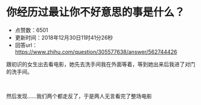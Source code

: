 # 你经历过最让你不好意思的事是什么？
- 点赞数：6501
- 更新时间：2018年12月30日11时41分26秒
- 回答url：https://www.zhihu.com/question/305577638/answer/562744426
<body>
 <p data-pid="LZQUv9kg">跟初识的女生出去看电影，她先去洗手间我在外面等着，等到她出来后我进了对门的洗手间。</p>
 <p class="ztext-empty-paragraph"><br></p>
 <p data-pid="dYVq2znZ">然后发现......我们两个都走反了，于是两人无言看完了整场电影</p>
</body>